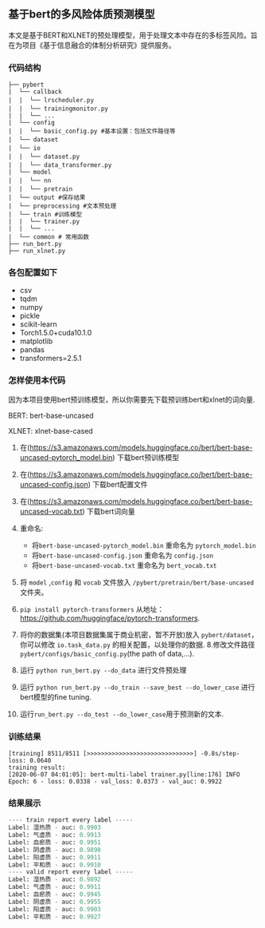 ## 基于bert的多风险体质预测模型

本文是基于BERT和XLNET的预处理模型，用于处理文本中存在的多标签风险。旨在为项目《基于信息融合的体制分析研究》提供服务。

###  代码结构

```text
├── pybert
|  └── callback
|  |  └── lrscheduler.py　　
|  |  └── trainingmonitor.py　
|  |  └── ...
|  └── config
|  |  └── basic_config.py #基本设置：包括文件路径等
|  └── dataset　　　
|  └── io　　　　
|  |  └── dataset.py　　
|  |  └── data_transformer.py　　
|  └── model
|  |  └── nn　
|  |  └── pretrain　
|  └── output #保存结果
|  └── preprocessing #文本预处理
|  └── train #训练模型
|  |  └── trainer.py 
|  |  └── ...
|  └── common # 常用函数
├── run_bert.py
├── run_xlnet.py
```
### 各包配置如下

- csv
- tqdm
- numpy
- pickle
- scikit-learn
- Torch1.5.0+cuda10.1.0
- matplotlib
- pandas
- transformers=2.5.1

### 怎样使用本代码

因为本项目使用bert预训练模型，所以你需要先下载预训练bert和xlnet的词向量.

<div class="note info"><p> BERT:  bert-base-uncased</p></div>
<div class="note info"><p> XLNET:  xlnet-base-cased</p></div>

1. 在(https://s3.amazonaws.com/models.huggingface.co/bert/bert-base-uncased-pytorch_model.bin)  下载bert预训练模型

2. 在(https://s3.amazonaws.com/models.huggingface.co/bert/bert-base-uncased-config.json) 下载bert配置文件
3. 在(https://s3.amazonaws.com/models.huggingface.co/bert/bert-base-uncased-vocab.txt) 下载bert词向量
4. 重命名:

    - 将`bert-base-uncased-pytorch_model.bin` 重命名为 `pytorch_model.bin`
    - 将`bert-base-uncased-config.json` 重命名为 `config.json`
    - 将`bert-base-uncased-vocab.txt` 重命名为 `bert_vocab.txt`
5. 将 `model` ,`config` 和 `vocab` 文件放入 `/pybert/pretrain/bert/base-uncased` 文件夹。
6. `pip install pytorch-transformers` 从地址：https://github.com/huggingface/pytorch-transformers.
7. 将你的数据集(本项目数据集属于商业机密，暂不开放)放入 `pybert/dataset`，你可以修改 `io.task_data.py` 的相关配置，以处理你的数据.
8.修改文件路径 `pybert/configs/basic_config.py`(the path of data,...).
9. 运行 `python run_bert.py --do_data` 进行文件预处理
10. 运行 `python run_bert.py --do_train --save_best --do_lower_case` 进行bert模型的fine tuning.
11. 运行`run_bert.py --do_test --do_lower_case`用于预测新的文本.

### 训练结果

```text
[training] 8511/8511 [>>>>>>>>>>>>>>>>>>>>>>>>>>>>>>] -0.8s/step- loss: 0.0640
training result:
[2020-06-07 04:01:05]: bert-multi-label trainer.py[line:176] INFO  
Epoch: 6 - loss: 0.0338 - val_loss: 0.0373 - val_auc: 0.9922
```

### 结果展示

```python
---- train report every label -----
Label: 湿热质 - auc: 0.9903
Label: 气虚质 - auc: 0.9913
Label: 血瘀质 - auc: 0.9951
Label: 阴虚质 - auc: 0.9898
Label: 阳虚质 - auc: 0.9911
Label: 平和质 - auc: 0.9910
---- valid report every label -----
Label: 湿热质 - auc: 0.9892
Label: 气虚质 - auc: 0.9911
Label: 血瘀质 - auc: 0.9945
Label: 阴虚质 - auc: 0.9955
Label: 阳虚质 - auc: 0.9903
Label: 平和质 - auc: 0.9927
```